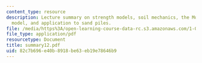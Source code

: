 ```yaml
---
content_type: resource
description: Lecture summary on strength models, soil mechanics, the Mohr-Coulomb
  model, and application to sand piles.
file: /media/https%3A/open-learning-course-data-rc.s3.amazonaws.com/1-050-engineering-mechanics-i-fall-2007/82c7b696e40b8918be63eb19e78646b9_summary12.pdf
file_type: application/pdf
resourcetype: Document
title: summary12.pdf
uid: 82c7b696-e40b-8918-be63-eb19e78646b9
---
```

